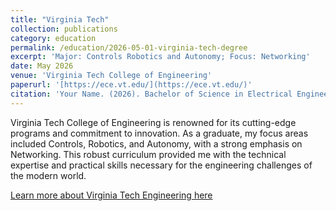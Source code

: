 ```yaml
---
title: "Virginia Tech"
collection: publications
category: education
permalink: /education/2026-05-01-virginia-tech-degree
excerpt: 'Major: Controls Robotics and Autonomy; Focus: Networking'
date: May 2026
venue: 'Virginia Tech College of Engineering'
paperurl: '[https://ece.vt.edu/](https://ece.vt.edu/)'
citation: 'Your Name. (2026). Bachelor of Science in Electrical Engineering, Major in Controls Robotics and Autonomy. <i>Virginia Tech College of Engineering</i>.'
---
```


Virginia Tech College of Engineering is renowned for its cutting-edge programs and commitment to innovation. As a graduate, my focus areas included Controls, Robotics, and Autonomy, with a strong emphasis on Networking. This robust curriculum provided me with the technical expertise and practical skills necessary for the engineering challenges of the modern world.  

[Learn more about Virginia Tech Engineering here](https://ece.vt.edu/)
